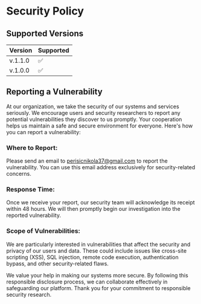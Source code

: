# Security Policy

## Supported Versions

| Version | Supported          |
| ------- | ------------------ |
| v.1.1.0   | :white_check_mark: |
| v.1.0.0   | :white_check_mark: |

## Reporting a Vulnerability

At our organization, we take the security of our systems and services seriously. 
We encourage users and security researchers to report any potential vulnerabilities they discover to us promptly. 
Your cooperation helps us maintain a safe and secure environment for everyone. Here's how you can report a vulnerability:

### Where to Report: 
Please send an email to perisicnikola37@gmail.com to report the vulnerability. 
You can use this email address exclusively for security-related concerns.

### Response Time: 
Once we receive your report, our security team will acknowledge its receipt within 48 hours. 
We will then promptly begin our investigation into the reported vulnerability.

### Scope of Vulnerabilities:
We are particularly interested in vulnerabilities that affect the security and privacy of our users and data. 
These could include issues like cross-site scripting (XSS), SQL injection, remote code execution, authentication bypass, and other security-related flaws.

We value your help in making our systems more secure. 
By following this responsible disclosure process, we can collaborate effectively in safeguarding our platform. 
Thank you for your commitment to responsible security research.
